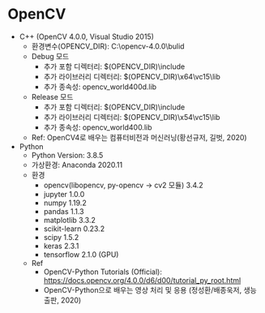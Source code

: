 # OpenCV
- C++ (OpenCV 4.0.0, Visual Studio 2015)
  - 환경변수(OPENCV_DIR): C:\opencv-4.0.0\bulid
  - Debug 모드
    - 추가 포함 디렉터리: $(OPENCV_DIR)\include
    - 추가 라이브러리 디렉터리: $(OPENCV_DIR)\x64\vc15\lib
    - 추가 종속성: opencv_world400d.lib
  - Release 모드
    - 추가 포함 디렉터리: $(OPENCV_DIR)\include
    - 추가 라이브러리 디렉터리: $(OPENCV_DIR)\x54\vc15\lib
    - 추가 종속성: opencv_world400.lib
  - Ref: OpenCV4로 배우는 컴퓨터비전과 머신러닝(황선규저, 길벗, 2020)
- Python
  - Python Version: 3.8.5
  - 가상환경: Anaconda 2020.11
  - 환경
     - opencv(libopencv, py-opencv -> cv2 모듈) 3.4.2
     - jupyter 1.0.0 
     - numpy 1.19.2
     - pandas 1.1.3
     - matplotlib 3.3.2
     - scikit-learn 0.23.2
     - scipy 1.5.2
     - keras 2.3.1
     - tensorflow 2.1.0 (GPU)
  - Ref
    - OpenCV-Python Tutorials (Official): https://docs.opencv.org/4.0.0/d6/d00/tutorial_py_root.html
    - OpenCV-Python으로 배우는 영상 처리 및 응용 (정성환/배종욱저, 생능출판, 2020)
